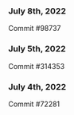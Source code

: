 ### July 8th, 2022

Commit #98737

### July 5th, 2022

Commit #314353


### July 4th, 2022

Commit #72281
